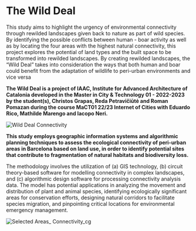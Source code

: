 # The Wild Deal 
This study aims to highlight the  urgency of environmental connectivity  through rewilded landscapes given  back to nature as part of wild species.
By identifying the possible conflicts between human - boar activity as well as by locating the four areas with the highest natural connectivity, this project explores the potential of land types and the built space to be transformed into rewilded landscapes. By creating rewilded landscapes, the “Wild Deal” takes into consideration the ways that both human and boar could benefit from the adaptation of wildlife to peri-urban environments and vice versa

**The Wild Deal is a project of IAAC, Institute for Advanced Architecture of Catalonia developed in the Master in City & Technology 01 - 2022-2023 by the student(s), Christos Grapas,  Reda Petravičiūtė and Roman Pomazan during the course MaCT01 22/23 Internet of Cities with Eduardo Rico, Mathilde Marengo and Iacopo Neri.**


![Wild Deal Connectivity](https://user-images.githubusercontent.com/128100178/225778869-3dd00295-0a55-4b69-b3ca-4a155242fe2b.png)


**This study employs geographic information systems and algorithmic planning techniques to assess the ecological connectivity of peri-urban areas in Barcelona based on land use, in order to identify potential sites that contribute to fragmentation of natural habitats and biodiversity loss.**

The methodology involves the utilization of (a) GIS technology, (b) circuit theory-based software for modelling connectivity in complex landscapes, and (c) algorithmic design software for processing connectivity analysis data. The model has potential applications in analyzing the movement and distribution of plant and animal species, identifying ecologically significant areas for conservation efforts, designing natural corridors to facilitate species migration, and pinpointing critical locations for environmental emergency management.

![Selected Areas_ Connectivity_cg](https://user-images.githubusercontent.com/128100178/225777718-7e6b14a4-e995-4ea7-b45b-7446cec99ccb.png)
